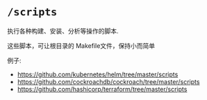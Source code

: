 # `/scripts`

执行各种构建、安装、分析等操作的脚本.

这些脚本，可让根目录的 Makefile文件，保持小而简单

例子:

-   <https://github.com/kubernetes/helm/tree/master/scripts>
-   <https://github.com/cockroachdb/cockroach/tree/master/scripts>
-   <https://github.com/hashicorp/terraform/tree/master/scripts>
